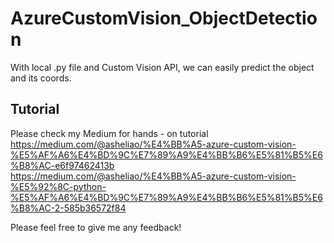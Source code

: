 # AzureCustomVision_ObjectDetection
With local .py file and Custom Vision API, we can easily predict the object and its coords.

## Tutorial
Please check my Medium for hands - on tutorial <br>
https://medium.com/@asheliao/%E4%BB%A5-azure-custom-vision-%E5%AF%A6%E4%BD%9C%E7%89%A9%E4%BB%B6%E5%81%B5%E6%B8%AC-e6f97462413b
<br>
https://medium.com/@asheliao/%E4%BB%A5-azure-custom-vision-%E5%92%8C-python-%E5%AF%A6%E4%BD%9C%E7%89%A9%E4%BB%B6%E5%81%B5%E6%B8%AC-2-585b36572f84

Please feel free to give me any feedback!
